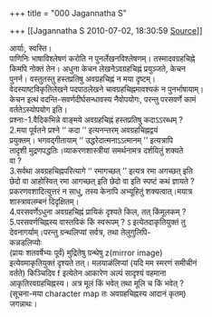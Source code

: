 +++
title = "000 Jagannatha S"

+++
[[Jagannatha S	2010-07-02, 18:30:59 [Source](https://groups.google.com/g/bvparishat/c/5H3TKOs1jVo)]]



आर्याः, स्वस्ति।  
पाणिनिः भाषाविश्लेषणं करोति न पुनर्लेखनविश्लेषणम्। तस्मादवग्रहचिह्ने  
किमपि नोक्तं तेन। अधुना केचन लेखनेऽवग्रहचिह्नं प्रयुञ्जते, केचन  
पुनर्न। वस्तुतस्तु हस्तप्रतिषु अवग्रहचिह्नं न मया दृष्टम्।  
वेदस्याष्टविकृतिलेखने पदपाठलेखने चावग्रहचिह्नमावश्यकं न पुनर्भाषायाम्।  
केचन इत्थं वदन्ति-सवर्णदीर्घसन्धावस्य नैवोपयोगः, परन्तु परसवर्णे कामं  
वर्ततेऽस्योपयोग इति।  
प्रश्नाः-1.वैदिकभिन्ने वाङ्मये अवग्रहचिह्नं हस्तप्रतिषु कदाऽऽरब्धम् ?  
2.मया पूर्वतने प्रश्ने ‘‘ कदा ’’ इत्यनन्तरम् अवग्रहचिह्नद्वयं  
प्रयुक्तम्। भगवद्गीतायाम् ‘‘ उद्धरेदात्मनाऽऽत्मानम् ’’ इत्यत्रापि  
तादृशी मुद्रणपद्धतिः।व्याकरणशास्त्रीयां समर्थनामत्र दर्शयितुं शक्यते  
वा ?  
3.सर्वथा अवग्रहचिह्नपरित्यागे ‘‘ रमागच्छत् ’’ इत्यत्र रमा अगच्छत् इति  
छेदो वा आहोस्वित् रमा आगच्छत् इति छेदो वा इति स्पष्टं कथं ज्ञायते ?  
प्रकरणवशादित्युत्तरं न साधु, तस्य केनापि अभ्यूहितुं शक्यत्वात्।मयात्र  
शास्त्रावलम्बनं दिदृक्षितम्।  
4.परसवर्णेऽधुना अवग्रहचिह्नं प्रायिकं दृश्यते किल, तत् किंमूलकम् ?  
5.परसवर्णचिह्नस्य वास्तविकं किं स्वरूपम् ? ऽ इत्येतदाकृतियुक्तं तु  
देवनागर्याम्।परन्तु ग्रन्थलिप्यां सर्वत्र, तथा तेलुगुलिपि-  
कन्नडलिप्योः  
(प्रायः शतवर्षेभ्यः पूर्वं) मुद्रितेषु ग्रन्थेषु z(mirror image)  
इत्येवमाकृतियुक्तं दृश्यते तत्। मलयाळंलिप्यां (यदि मम स्मरणं समीचीनं  
वर्तते) किञ्चिदिव f इत्येतेन आकारेण अल्पं सादृश्यं वहमाना  
आकृतिरवग्रहचिह्नस्य। अत्र मूलं किं भवेत् तथा मूलि च किं भवेत् ?  
(सूचना-मया character map तः अवग्रहचिह्नस्य आदानं कृतम्)  
जगन्नाथः।

